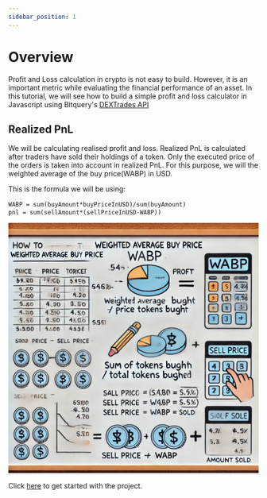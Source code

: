 ```yaml
---
sidebar_position: 1
---
```


# Overview

Profit and Loss calculation in crypto is not easy to build. However, it is an important metric while evaluating the financial performance of an asset. In this tutorial, we will see how to build a simple profit and loss calculator in Javascript using Bitquery's [DEXTrades API](https://docs.bitquery.io/docs/examples/dextrades/dex-api/)

## Realized PnL
We will be calculating realised profit and loss. Realized PnL is calculated after traders have sold their holdings of a token. Only the executed price of the orders is taken into account in realized PnL. For this purpose, we will the weighted average of the buy price(WABP) in USD.

This is the formula we will be using:

```
WABP = sum(buyAmount*buyPriceInUSD)/sum(buyAmount)
pnl = sum(sellAmount*(sellPriceInUSD-WABP))
```

![Example](../../../static/img/usecases/pnl/image.png)

Click  [here](https://docs.bitquery.io/docs/usecases/p-l-product/pnl) to get started with the project.